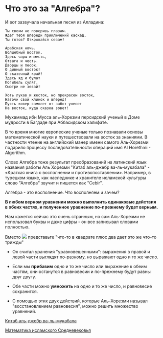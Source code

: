 # Что это за "Алгебра"?

И вот зазвучала начальная песня из Алладина:

```Добрый путник войди в славный город Багдад,
Ты своим не поверишь глазам.
Ждет тебя впереди приключений каскад,
Ты готов? Открывайся сезам!

Арабская ночь.
Волшебный восток.
Здесь чары и месть,
Отвага и честь.
Дворцы и песок.
О дивный восток!
О сказочный край!
Здесь яд и булат
Погибель сулят,
Смотри не зевай!

Хоть лукав и жесток, но прекрасен восток,
Наточи свой клинок и вперед!
Пусть ковер самолет от забот унесет
На восток, куда сказка зовет!
```

Мухаммад ибн Мусса аль-Хорезми персидский ученый в Доме мудрости в Багдаде при Аббасидском халифате.

В то время многие европеские ученые только познавали основы математической науки и путешествовали на восток за знаниями. В частности чтение на английский манер имени самого Аль-Хорезми подарило процессу последовательности операций имя Al Horethmi - Algorithm.

Слово Алгебра тоже результат преобразований на латинский язык названия работы Аль Хорезми "Китаб аль-джебр ва-ль-мукабала" - «Краткая книга о восполнении и противопоставлении». Например, в турецком языке, как наследнике и хранителе исламской культуры слово "Алгебра" звучит и пишется как "Cebir".

Алгебра - это восполнение. Что восполняем и зачем?

**В любом верном уравнении можно выполнить одинаковые действия в обеих частях, и полученное уравнение по-прежнему будет верным.**

Нам кажется сейчас это очень странным, но сам Аль-Хорезми не использовал буквы и даже цифры - он все записывал словами полностью.

Вместо <img src="https://latex.codecogs.com/gif.latex?x^2+2=3x" /> представьте "что-то в квадрате плюс два дает это же что-то трижды"

- Он считал уранения "уравновешенными": выражения в правой и левой части выглядят по-разному, но выражают одно и то же число.

- Если мы **прибавим** одно и то же число или выражение к обеим частям, они останутся в равновесии и по-прежнему будут равны друг другу.

- Обе части можно **умножить** на одно и то же число, и равновесие сохранится.

- С помощью этих двух действий, которые Аль-Хорезми называл "восстановлением равновесия", можно решить множество уравнений.

[Китаб аль-джебр ва-ль-мукабала](https://ru.wikipedia.org/wiki/%D0%9A%D0%B8%D1%82%D0%B0%D0%B1_%D0%B0%D0%BB%D1%8C-%D0%B4%D0%B6%D0%B5%D0%B1%D1%80_%D0%B2%D0%B0-%D0%BB%D1%8C-%D0%BC%D1%83%D0%BA%D0%B0%D0%B1%D0%B0%D0%BB%D0%B0)

[Математика исламского Средневековья](https://ru.wikipedia.org/wiki/%D0%9C%D0%B0%D1%82%D0%B5%D0%BC%D0%B0%D1%82%D0%B8%D0%BA%D0%B0_%D0%B8%D1%81%D0%BB%D0%B0%D0%BC%D1%81%D0%BA%D0%BE%D0%B3%D0%BE_%D0%A1%D1%80%D0%B5%D0%B4%D0%BD%D0%B5%D0%B2%D0%B5%D0%BA%D0%BE%D0%B2%D1%8C%D1%8F)

